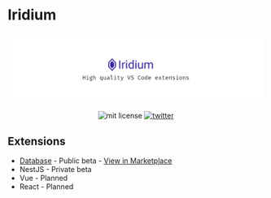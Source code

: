 # Iridium

![](.github/banner.png)

<p align="center">
  <img  alt="mit license" src="https://img.shields.io/badge/license-MIT-green" />
  <a href="https://twitter.com/intent/follow/?screen_name=Idered">
    <img alt="twitter" src="https://img.shields.io/twitter/follow/Idered?style=social" />
  </a>
</p>

## Extensions

- [Database](./extensions/database/README.md) - Public beta - [View in Marketplace](https://marketplace.visualstudio.com/items?itemName=idered.iridium-database)
- NestJS - Private beta
- Vue - Planned
- React - Planned


